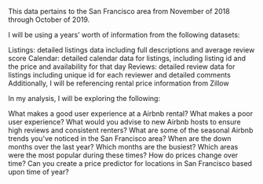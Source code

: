 
This data pertains to the San Francisco area from November of 2018 through October of 2019.

I will be using a years’ worth of information from the following datasets:

Listings: detailed listings data including full descriptions and average review score
Calendar: detailed calendar data for listings, including listing id and the price and availability for that day
Reviews: detailed review data for listings including unique id for each reviewer and detailed comments
Additionally, I will be referencing rental price information from Zillow

In my analysis, I will be exploring the following:

What makes a good user experience at a Airbnb rental? What makes a poor user experience? What would you advise to new Airbnb hosts to ensure high reviews and consistent renters?
What are some of the seasonal Airbnb trends you've noticed in the San Francisco area? When are the down months over the last year? Which months are the busiest? Which areas were the most popular during these times? How do prices change over time?
Can you create a price predictor for locations in San Francisco based upon time of year?
